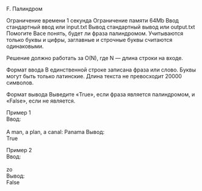 F. Палиндром

Ограничение времени	1 секунда
Ограничение памяти	64Mb
Ввод	стандартный ввод или input.txt
Вывод	стандартный вывод или output.txt
Помогите Васе понять, будет ли фраза палиндромом‎. Учитываются только буквы и цифры, заглавные и строчные буквы считаются одинаковыми.

Решение должно работать за O(N), где N — длина строки на входе.

Формат ввода
В единственной строке записана фраза или слово. Буквы могут быть только латинские. Длина текста не превосходит 20000 символов.

Формат вывода
Выведите «True», если фраза является палиндромом, и «False», если не является.

Пример 1<br/>
Ввод:<br/>	
A man, a plan, a canal: Panama
Вывод:<br/>
True<br/>

Пример 2<br/>
Ввод:<br/>	
zo<br/>
Вывод:<br/>
False<br/>